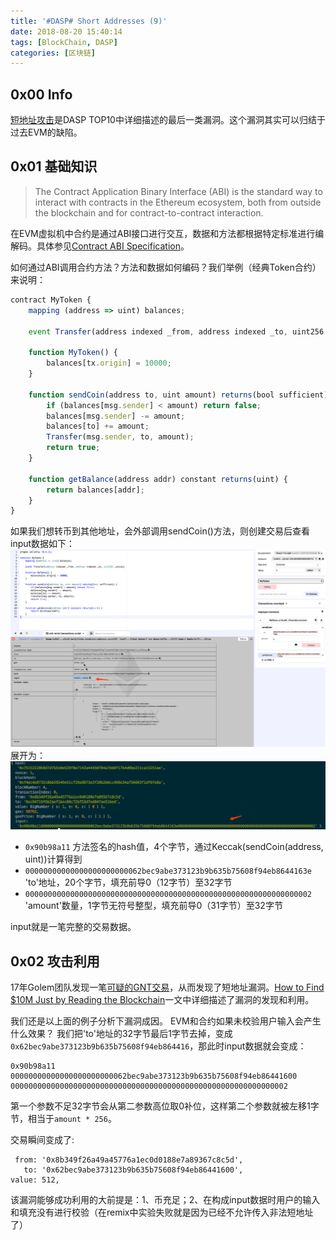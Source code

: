 ```yaml
---
title: '#DASP# Short Addresses (9)'
date: 2018-08-20 15:40:14
tags: [BlockChain, DASP]
categories: [区块链]
---
```


## 0x00 Info

[短地址攻击](https://www.dasp.co/#item-8)是DASP TOP10中详细描述的最后一类漏洞。这个漏洞其实可以归结于过去EVM的缺陷。

<!-- more -->

## 0x01 基础知识

> The Contract Application Binary Interface (ABI) is the standard way to interact with contracts in the Ethereum ecosystem, both from outside the blockchain and for contract-to-contract interaction. 

在EVM虚拟机中合约是通过ABI接口进行交互，数据和方法都根据特定标准进行编解码。具体参见[Contract ABI Specification](https://solidity.readthedocs.io/en/develop/abi-spec.html)。

如何通过ABI调用合约方法？方法和数据如何编码？我们举例（经典Token合约）来说明：
```js
contract MyToken {
    mapping (address => uint) balances;
 
    event Transfer(address indexed _from, address indexed _to, uint256 _value);
 
    function MyToken() {
        balances[tx.origin] = 10000;
    }
 
    function sendCoin(address to, uint amount) returns(bool sufficient) {
        if (balances[msg.sender] < amount) return false;
        balances[msg.sender] -= amount;
        balances[to] += amount;
        Transfer(msg.sender, to, amount);
        return true;
    }
 
    function getBalance(address addr) constant returns(uint) {
        return balances[addr];
    }
}
```

如果我们想转币到其他地址，会外部调用sendCoin()方法，则创建交易后查看input数据如下：
![](DASP-Short-Addresses-9/1.png)
展开为：
![](DASP-Short-Addresses-9/2.png)

* `0x90b98a11`  方法签名的hash值，4个字节，通过Keccak(sendCoin(address, uint))计算得到
* `00000000000000000000000062bec9abe373123b9b635b75608f94eb8644163e`  'to'地址，20个字节，填充前导0（12字节）至32字节
* `0000000000000000000000000000000000000000000000000000000000000002`  'amount'数量，1字节无符号整型，填充前导0（31字节）至32字节

input就是一笔完整的交易数据。

## 0x02 攻击利用

17年Golem团队发现一笔[可疑的GNT交易](https://etherscan.io/tx/0x0213fb70e8174c5cbd9233a8e95905462cd7f1b498c12ff5e8ec071f4cc99347)，从而发现了短地址漏洞。[How to Find $10M Just by Reading the Blockchain](https://blog.golemproject.net/how-to-find-10m-by-just-reading-blockchain-6ae9d39fcd95)一文中详细描述了漏洞的发现和利用。

我们还是以上面的例子分析下漏洞成因。
EVM和合约如果未校验用户输入会产生什么效果？
我们把'to'地址的32字节最后1字节去掉，变成`0x62bec9abe373123b9b635b75608f94eb864416`，那此时input数据就会变成：
```
0x90b98a11
00000000000000000000000062bec9abe373123b9b635b75608f94eb86441600
00000000000000000000000000000000000000000000000000000000000002
```
第一个参数不足32字节会从第二参数高位取0补位，这样第二个参数就被左移1字节，相当于`amount * 256`。

交易瞬间变成了:
```
 from: '0x8b349f26a49a45776a1ec0d0188e7a89367c8c5d',
   to: '0x62bec9abe373123b9b635b75608f94eb86441600',
value: 512,
```

该漏洞能够成功利用的大前提是：1、币充足；2、在构成input数据时用户的输入和填充没有进行校验（在remix中实验失败就是因为已经不允许传入非法短地址了）


